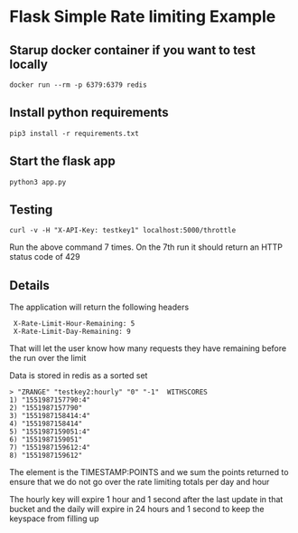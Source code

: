 # Flask Simple Rate limiting Example


## Starup docker container if you want to test locally

```
docker run --rm -p 6379:6379 redis
```

## Install python requirements

```
pip3 install -r requirements.txt
```

## Start the flask app

```
python3 app.py 
```

## Testing

```
curl -v -H "X-API-Key: testkey1" localhost:5000/throttle
```

Run the above command 7 times.  On the 7th run it should return an HTTP status code of 429


## Details

The application will return the following headers

```
 X-Rate-Limit-Hour-Remaining: 5
 X-Rate-Limit-Day-Remaining: 9
```

That will let the user know how many requests they have remaining before the run over the limit

Data is stored in redis as a sorted set

```
> "ZRANGE" "testkey2:hourly" "0" "-1"  WITHSCORES
1) "1551987157790:4"
2) "1551987157790"
3) "1551987158414:4"
4) "1551987158414"
5) "1551987159051:4"
6) "1551987159051"
7) "1551987159612:4"
8) "1551987159612"
```

The element is the TIMESTAMP:POINTS and we sum the points returned to ensure that we do not go over the rate limiting totals per day and hour

The hourly key will expire 1 hour and 1 second after the last update in that bucket and the daily will expire in 24 hours and 1 second to keep the keyspace from filling up
